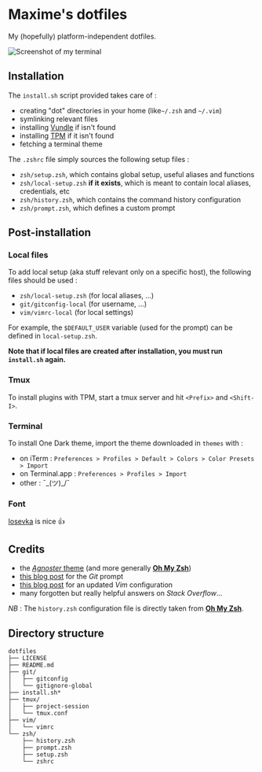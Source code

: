 # Maxime's dotfiles

My (hopefully) platform-independent dotfiles.

![Screenshot of my terminal](http://maximepeschard.keybase.pub/static/dotfiles.png)

## Installation

The `install.sh` script provided takes care of :
* creating "dot" directories in your home (like`~/.zsh` and `~/.vim`)
* symlinking relevant files
* installing [Vundle](https://github.com/VundleVim/Vundle.vim) if isn't found
* installing [TPM](https://github.com/tmux-plugins/tpm) if it isn't found
* fetching a terminal theme

The `.zshrc` file simply sources the following setup files :
* `zsh/setup.zsh`, which contains global setup, useful aliases and functions
* `zsh/local-setup.zsh` **if it exists**, which is meant to contain local
  aliases, credentials, etc
* `zsh/history.zsh`, which contains the command history configuration
* `zsh/prompt.zsh`, which defines a custom prompt

## Post-installation

### Local files

To add local setup (aka stuff relevant only on a specific host), the following
files should be used :
* `zsh/local-setup.zsh` (for local aliases, ...)
* `git/gitconfig-local` (for username, ...)
* `vim/vimrc-local` (for local settings)

For example, the `$DEFAULT_USER` variable (used for the prompt) can be defined
in `local-setup.zsh`.

**Note that if local files are created after installation, you must run
`install.sh` again.**

### Tmux

To install plugins with TPM, start a tmux server and hit `<Prefix>` and `<Shift-I>`.

### Terminal

To install One Dark theme, import the theme downloaded in `themes` with :
* on iTerm : `Preferences > Profiles > Default > Colors > Color Presets > Import`
* on Terminal.app : `Preferences > Profiles > Import`
* other : ¯\_(ツ)_/¯

### Font

[Iosevka](https://github.com/be5invis/Iosevka) is nice :thumbsup: 

## Credits

* the [*Agnoster*
  theme](https://github.com/robbyrussell/oh-my-zsh/blob/master/themes/agnoster.zsh-theme)
(and more generally [**Oh My Zsh**](https://github.com/robbyrussell/oh-my-zsh))
* [this blog post](http://techanic.net/2012/12/30/my_git_prompt_for_zsh.html)
  for the *Git* prompt 
* [this blog post](https://statico.github.io/vim3.html) for an updated *Vim*
  configuration
* many forgotten but really helpful answers on *Stack Overflow*...

*NB* : The `history.zsh` configuration file is directly taken from [**Oh My
Zsh**](https://github.com/robbyrussell/oh-my-zsh).


## Directory structure

```
dotfiles
├── LICENSE
├── README.md
├── git/
│   ├── gitconfig
│   └── gitignore-global
├── install.sh*
├── tmux/
│   ├── project-session
│   └── tmux.conf
├── vim/
│   └── vimrc
└── zsh/
    ├── history.zsh
    ├── prompt.zsh
    ├── setup.zsh
    └── zshrc
```
